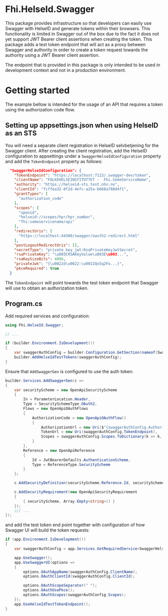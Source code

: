﻿# Fhi.HelseId.Swagger

This package provides infrastructure so that developers can easily use Swagger with HelseID and generate tokens within their browsers. This functionality is limited in Swagger out of the box due to the fact it does not yet support JWT Bearer client assertions when creating the token. This package adds a test token endpoint that will act as a proxy between Swagger and authority in order to create a token request towards the authority using a JWT Bearer client assertion.

The endpoint that is provided in this package is only intended to be used in development context and not in a production environment.

# Getting started

The example bellow is intended for the usage of an API that requires a token using the authorization code flow.

## Setting up appsettings.json when using HelseID as an STS

You will need a separate client registration in HelseID selvbetjening for the Swagger client. After creating the client registration, add the HelseID configuration to appsettings under a `SwaggerHelseIdConfiguration` property and add the `TokenEndpoint` property as follows:

```json
  "SwaggerHelseIdConfiguration": {
    "TokenEndpoint": "https://localhost:7113/.swagger-dev/token",
    "clientName": "FOLKEHELSEINSTITUTTET -  Fhi.SomeServiceName",
    "authority": "https://helseid-sts.test.nhn.no",
    "clientId": "fcffea32-8f2d-4efc-a25a-b668a788d4f1",
    "grantTypes": [
      "authorization_code"
    ],
    "scopes": [
      "openid",
      "helseid://scopes/hpr/hpr_number",
      "fhi:someservicename/api"
    ],
    "redirectUris": [
      "https://localhost:44380/swagger/oauth2-redirect.html"
    ],
    "postLogoutRedirectUris": [],
    "secretType": "private_key_jwt:RsaPrivateKeyJwtSecret",
    "rsaPrivateKey": "\u003CRSAKeyValue\u003E\u003...",
    "rsaKeySizeBits": 4096,
    "privateJwk": "{\u0022d\u0022:\u0022Qo5q2Fo...}",
    "pkceRequired": true
  }
```

The `TokenEndpoint` will point towards the test token endpoint that Swagger will use to obtain an authorization token.

## Program.cs

Add required services and configuration:

```csharp
using Fhi.HelseId.Swagger;

// ...

if (builder.Environment.IsDevelopment())
{
    var swaggerAuthConfig = builder.Configuration.GetSection(nameof(SwaggerHelseIdConfiguration)).Get<SwaggerHelseIdConfiguration>()!;
    builder.AddHelseIdTestTokens(swaggerAuthConfig);
}
```

Ensure that `AddSwaggerGen` is configured to use the auth token:

```csharp
builder.Services.AddSwaggerGen(c =>
{
    var securityScheme = new OpenApiSecurityScheme
    {
        In = ParameterLocation.Header,
        Type = SecuritySchemeType.OAuth2,
        Flows = new OpenApiOAuthFlows
        {
            AuthorizationCode = new OpenApiOAuthFlow()
            {
                AuthorizationUrl = new Uri($"{swaggerAuthConfig.Authority}/connect/authorize"),
                TokenUrl = new Uri(swaggerAuthConfig.TokenEndpoint),
                Scopes = swaggerAuthConfig.Scopes.ToDictionary(k => k, v => string.Empty)
            }
        },
        Reference = new OpenApiReference
        {
            Id = JwtBearerDefaults.AuthenticationScheme,
            Type = ReferenceType.SecurityScheme
        }
    };

    c.AddSecurityDefinition(securityScheme.Reference.Id, securityScheme);

    c.AddSecurityRequirement(new OpenApiSecurityRequirement
    {
        { securityScheme, Array.Empty<string>() }
    });
    /// ...
});
```

and add the test token end point together with configuration of how Swagger UI will build the token requests:
```csharp
if (app.Environment.IsDevelopment())
{
    var swaggerAuthConfig = app.Services.GetRequiredService<SwaggerHelseIdConfiguration>();

    app.UseSwagger();
    app.UseSwaggerUI(options =>
    {
        options.OAuthAppName(swaggerAuthConfig.ClientName);
        options.OAuthClientId(swaggerAuthConfig.ClientId);

        options.OAuthScopeSeparator(" ");
        options.OAuthUsePkce();
        options.OAuthScopes(swaggerAuthConfig.Scopes);
    });
    app.UseHelseIdTestTokenEndpoint();
}
```

